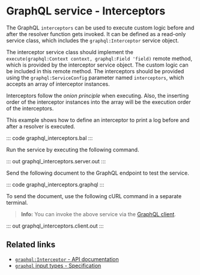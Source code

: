# GraphQL service - Interceptors

The GraphQL `interceptors` can be used to execute custom logic before and after the resolver function gets invoked. It can be defined as a read-only service class, which includes the `graphql:Interceptor` service object.

The interceptor service class should implement the `execute(graphql:Context context, graphql:Field 'field)` remote method, which is provided by the interceptor service object. The custom logic can be included in this remote method. The interceptors should be provided using the `graphql:ServiceConfig` parameter named `interceptors`, which accepts an array of interceptor instances.

Interceptors follow the _onion principle_ when executing. Also, the inserting order of the interceptor instances into the array will be the execution order of the interceptors.

This example shows how to define an interceptor to print a log before and after a resolver is executed.

::: code graphql_interceptors.bal :::

Run the service by executing the following command.

::: out graphql_interceptors.server.out :::

Send the following document to the GraphQL endpoint to test the service.

::: code graphql_interceptors.graphql :::

To send the document, use the following cURL command in a separate terminal.

>**Info:** You can invoke the above service via the [GraphQL client](/learn/by-example/graphql-client/).

::: out graphql_interceptors.client.out :::

## Related links
- [`graphql:Interceptor` - API documentation](https://lib.ballerina.io/ballerina/graphql/latest/objectTypes/Interceptor)
- [`graphql` input types - Specification](/spec/graphql/#10-interceptors)
